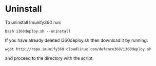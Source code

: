 # Uninstall


To uninstall Imunify360 run:

```
bash i360deploy.sh --uninstall
```

If you have already deleted i360deploy.sh then download it by running:

```
wget http://repo.imunify360.cloudlinux.com/defence360/i360deploy.sh
```

and proceed to the directory with the script.




